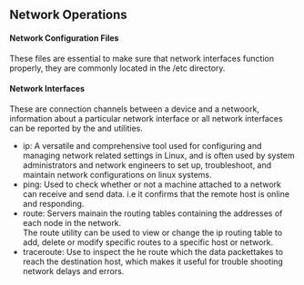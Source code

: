 ## Network Operations
#### Network Configuration Files
These files are essential to make sure that network interfaces function properly, they are
commonly located in the /etc directory.

#### Network Interfaces
These are connection channels between a device and a netwoork, information about a particular
network interface or all network interfaces can be reported by the <ip> and <ifconfig> utilities.

- ip: A versatile and comprehensive tool used for configuring and managing network related 
      settings in Linux, and is often used by system administrators and network engineers to
      set up, troubleshoot, and maintain network configurations on linux systems.
- ping: Used to check whether or not a machine attached to a network can receive and send data.
        i.e it confirms that the remote host is online and responding.
- route: Servers mainain the routing tables containing the addresses of each node in the network.  
        The route utility can be used to view or change the ip routing table to add, delete or modify
        specific routes to a specific host or network.
- traceroute: Use to inspect the he route which the data packettakes to reach the destination host,
              which makes it useful for trouble shooting network delays and errors.